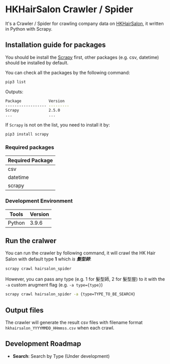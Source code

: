 # HKHairSalon Crawler / Spider
It's a Crawler / Spider for crawling company data on [HKHairSalon](https://hkhairsalon.com/), it written in Python with Scrapy.

## Installation guide for packages

You should be install the [Scrapy](https://scrapy.org/) first, other packages (e.g. csv, datetime) should be installed by default.

You can check all the packages by the following command:
```sh 
pip3 list
```

Outputs: 
```sh
Package            Version
------------------ ---------
Scrapy             2.5.0
...                ...
```

If `Scrapy` is not on the list, you need to install it by:
```sh
pip3 install scrapy
```

### Required packages

Required Package|
----------------|
csv             |
datetime        |
scrapy          |

### Development Environment
Tools   | Version
--------|--------
Python  | 3.9.6

## Run the cralwer
You can run the crawler by following command, it will crawl the HK Hair Salon with default type **1** which *is __髮型師__*:
```sh
scrapy crawl hairsalon_spider
```

However, you can pass any type (e.g. 1 for 髮型師, 2 for 髮型屋) to it with the `-a` custom arugment flag (e.g. `-a type={type}`)
```sh
scrapy crawl hairsalon_spider -a {type=TYPE_TO_BE_SEARCH}
```

## Output files
The crawler will generate the result csv files with filename format `hkhairsalon_YYYYMMDD_HHmmss.csv` when each crawl.

## Development Roadmap
- **Search**: Search by Type     (Under development)